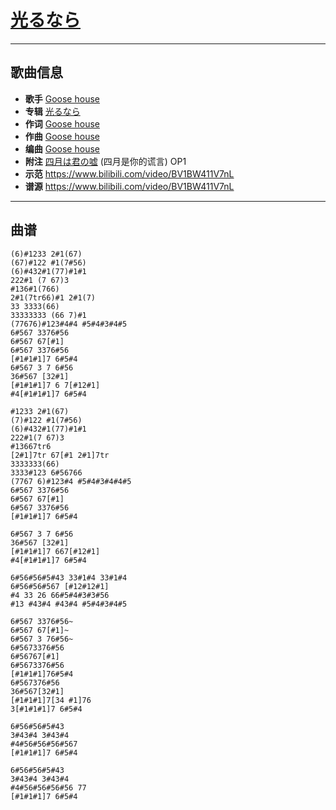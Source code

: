 # [光るなら](https://bgm.tv/ep/438168)

---

## 歌曲信息

- **歌手** [Goose house](https://bgm.tv/person/14083)
- **专辑** [光るなら](https://bgm.tv/subject/114867)
- **作词** [Goose house](https://bgm.tv/person/14083)
- **作曲** [Goose house](https://bgm.tv/person/14083)
- **编曲** [Goose house](https://bgm.tv/person/14083)
- **附注** [四月は君の嘘](https://bgm.tv/subject/100444) (四月是你的谎言) OP1
- **示范** https://www.bilibili.com/video/BV1BW411V7nL
- **谱源** https://www.bilibili.com/video/BV1BW411V7nL

---

## 曲谱

```
(6)#1233 2#1(67)
(67)#122 #1(7#56)
(6)#432#1(77)#1#1
222#1 (7 67)3
#136#1(766)
2#1(7tr66)#1 2#1(7)
33 3333(66)
33333333 (66 7)#1
(77676)#123#4#4 #5#4#3#4#5
6#567 3376#56
6#567 67[#1]
6#567 3376#56
[#1#1#1]7 6#5#4
6#567 3 7 6#56
36#567 [32#1]
[#1#1#1]7 6 7[#12#1]
#4[#1#1#1]7 6#5#4

#1233 2#1(67)
(7)#122 #1(7#56)
(6)#432#1(77)#1#1
222#1(7 67)3
#13667tr6
[2#1]7tr 67[#1 2#1]7tr
3333333(66)
3333#123 6#56766
(7767 6)#123#4 #5#4#3#4#4#5
6#567 3376#56
6#567 67[#1]
6#567 3376#56
[#1#1#1]7 6#5#4

6#567 3 7 6#56
36#567 [32#1]
[#1#1#1]7 667[#12#1]
#4[#1#1#1]7 6#5#4

6#56#56#5#43 33#1#4 33#1#4
6#56#56#567 [#12#12#1]
#4 33 26 66#5#4#3#3#56
#13 #43#4 #43#4 #5#4#3#4#5

6#567 3376#56~
6#567 67[#1]~
6#567 3 76#56~
6#5673376#56
6#56767[#1]
6#5673376#56
[#1#1#1]76#5#4
6#567376#56
36#567[32#1]
[#1#1#1]7[34 #1]76
3[#1#1#1]7 6#5#4

6#56#56#5#43
3#43#4 3#43#4
#4#56#56#56#567
[#1#1#1]7 6#5#4

6#56#56#5#43
3#43#4 3#43#4
#4#56#56#56#56 77
[#1#1#1]7 6#5#4
```

